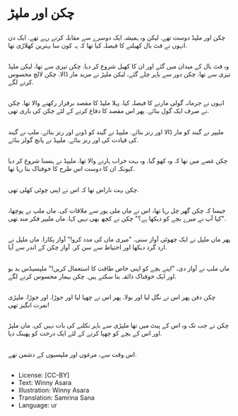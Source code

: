 # چکن اور ملپڑ

##
چکن اور ملپڈ دوست تھے. لیکن وہ ہمیشہ ایک دوسرے سے مقابلہ کرتے رہے تھے. ایک دن انہوں نے فٹ بال کھیلنے کا فیصلہ کیا تھا کہ یہ کون سا بہترین کھلاڑی تھا.

##
وہ فٹ بال کے میدان میں گئے اور ان کا کھیل شروع کر دیا. چکن تیزی سے تھا، لیکن ملپڈ تیزی سے تھا. چکن دور سے باہر چلے گئے، لیکن ملپڑ نے مزید مار ڈالا. چکن لالچ محسوس کرنے لگے.

##
انہوں نے جرمانہ گولی مارنے کا فیصلہ کیا. پہلا ملپڈ کا مقصد برقرار رکھنے والا تھا. چکن نے صرف ایک گول بنائے. پھر اس مقصد کا دفاع کرنے کے لئے چکن کی باری تھی.

##
ملیپر نے گیند کو مار ڈالا اور رنز بنائے. ملیپڈ نے گیند کو ڈوبے اور رنز بنائے. ملپ نے گیند کی قیادت کی اور رنز بنائے. ملیپڈ نے پانچ گولز بنائے.

##
چکن غصے میں تھا کہ وہ کھو گیا. وہ بہت خراب ہارنے والا تھا. ملیپڈ نے ہنسنا شروع کر دیا کیونکہ ان کا دوست اس طرح کا خوفناک بنا رہا تھا.

##
چکن بہت ناراض تھا کہ اس نے اپنی چوٹی کھلی تھی.

##
جیسا کہ چکن گھر چل رہا تھا، اس نے ماں ملی پور سے ملاقات کی. ماں ملپ نے پوچھا، "کیا آپ نے میرے بچے کو دیکھا ہے؟" چکن نے کچھ بھی نہیں کہا. ماں ملیپر فکر مند تھی.

##
پھر ماں ملپل نے ایک چھوٹی آواز سنی. "میری ماں کی مدد کرو!" آواز پکارا. ماں ملپل نے ارد گرد دیکھا اور احتیاط سے سن کر. آواز چکن کے اندر سے آیا.

##
ماں ملپ نے آواز دی، "اپنے بچے کو اپنی خاص طاقت کا استعمال کریں!" ملپسیڈس بد بو اور ایک خوفناک ذائقہ بنا سکتے ہیں. چکن بیمار محسوس کرنے لگے.

##
چکن دفن پھر اس نے نگل لیا اور بولا. پھر اس نے چھپا لیا اور جوڑا. اور جوڑا. ملپڑی نفرت انگیز تھی!

##
چکن نے جب تک وہ اس کے پیٹ میں تھا ملپڑی سے باہر نکلنے کی بات نہیں کی. ماں ملپڑ اور اس کے بچے کو چھپا کرنے کے لئے ایک درخت کو پھینک دیا.

##
اس وقت سے، مرغوں اور ملپسیوں کے دشمن تھے.

##
* License: [CC-BY]
* Text: Winny Asara
* Illustration: Winny Asara
* Translation: Samrina Sana
* Language: ur
